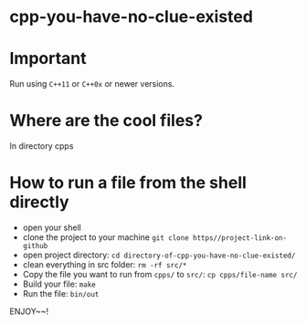 # cpp-you-have-no-clue-existed

# Important
Run using `C++11` or `C++0x` or newer versions.

# Where are the cool files?
In directory cpps

# How to run a file from the shell directly
* open your shell
* clone the project to your machine `git clone https//project-link-on-github`
* open project directory: `cd directory-of-cpp-you-have-no-clue-existed/`
* clean everything in src folder: `rm -rf src/*`
* Copy the file you want to run from `cpps/` to `src/`: `cp cpps/file-name src/`
* Build your file: `make`
* Run the file: `bin/out`


ENJOY~~!
